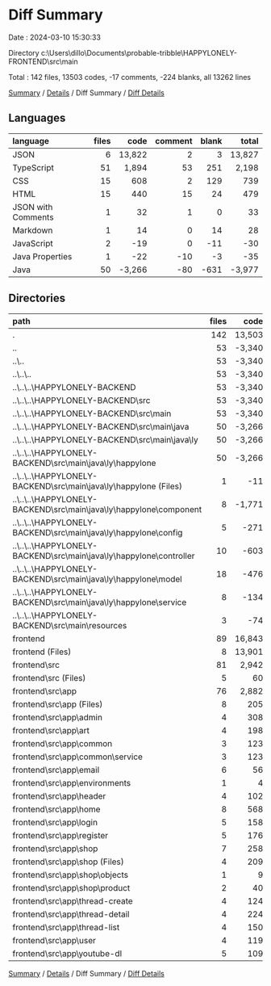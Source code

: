 # Diff Summary

Date : 2024-03-10 15:30:33

Directory c:\\Users\\dillo\\Documents\\probable-tribble\\HAPPYLONELY-FRONTEND\\src\\main

Total : 142 files,  13503 codes, -17 comments, -224 blanks, all 13262 lines

[Summary](results.md) / [Details](details.md) / Diff Summary / [Diff Details](diff-details.md)

## Languages
| language | files | code | comment | blank | total |
| :--- | ---: | ---: | ---: | ---: | ---: |
| JSON | 6 | 13,822 | 2 | 3 | 13,827 |
| TypeScript | 51 | 1,894 | 53 | 251 | 2,198 |
| CSS | 15 | 608 | 2 | 129 | 739 |
| HTML | 15 | 440 | 15 | 24 | 479 |
| JSON with Comments | 1 | 32 | 1 | 0 | 33 |
| Markdown | 1 | 14 | 0 | 14 | 28 |
| JavaScript | 2 | -19 | 0 | -11 | -30 |
| Java Properties | 1 | -22 | -10 | -3 | -35 |
| Java | 50 | -3,266 | -80 | -631 | -3,977 |

## Directories
| path | files | code | comment | blank | total |
| :--- | ---: | ---: | ---: | ---: | ---: |
| . | 142 | 13,503 | -17 | -224 | 13,262 |
| .. | 53 | -3,340 | -90 | -645 | -4,075 |
| ..\\.. | 53 | -3,340 | -90 | -645 | -4,075 |
| ..\\..\\.. | 53 | -3,340 | -90 | -645 | -4,075 |
| ..\\..\\..\\HAPPYLONELY-BACKEND | 53 | -3,340 | -90 | -645 | -4,075 |
| ..\\..\\..\\HAPPYLONELY-BACKEND\\src | 53 | -3,340 | -90 | -645 | -4,075 |
| ..\\..\\..\\HAPPYLONELY-BACKEND\\src\\main | 53 | -3,340 | -90 | -645 | -4,075 |
| ..\\..\\..\\HAPPYLONELY-BACKEND\\src\\main\\java | 50 | -3,266 | -80 | -631 | -3,977 |
| ..\\..\\..\\HAPPYLONELY-BACKEND\\src\\main\\java\\ly | 50 | -3,266 | -80 | -631 | -3,977 |
| ..\\..\\..\\HAPPYLONELY-BACKEND\\src\\main\\java\\ly\\happylone | 50 | -3,266 | -80 | -631 | -3,977 |
| ..\\..\\..\\HAPPYLONELY-BACKEND\\src\\main\\java\\ly\\happylone (Files) | 1 | -11 | 0 | -5 | -16 |
| ..\\..\\..\\HAPPYLONELY-BACKEND\\src\\main\\java\\ly\\happylone\\component | 8 | -1,771 | -31 | -193 | -1,995 |
| ..\\..\\..\\HAPPYLONELY-BACKEND\\src\\main\\java\\ly\\happylone\\config | 5 | -271 | -21 | -50 | -342 |
| ..\\..\\..\\HAPPYLONELY-BACKEND\\src\\main\\java\\ly\\happylone\\controller | 10 | -603 | -16 | -123 | -742 |
| ..\\..\\..\\HAPPYLONELY-BACKEND\\src\\main\\java\\ly\\happylone\\model | 18 | -476 | -2 | -161 | -639 |
| ..\\..\\..\\HAPPYLONELY-BACKEND\\src\\main\\java\\ly\\happylone\\service | 8 | -134 | -10 | -99 | -243 |
| ..\\..\\..\\HAPPYLONELY-BACKEND\\src\\main\\resources | 3 | -74 | -10 | -14 | -98 |
| frontend | 89 | 16,843 | 73 | 421 | 17,337 |
| frontend (Files) | 8 | 13,901 | 3 | 17 | 13,921 |
| frontend\\src | 81 | 2,942 | 70 | 404 | 3,416 |
| frontend\\src (Files) | 5 | 60 | 2 | 28 | 90 |
| frontend\\src\\app | 76 | 2,882 | 68 | 376 | 3,326 |
| frontend\\src\\app (Files) | 8 | 205 | 1 | 25 | 231 |
| frontend\\src\\app\\admin | 4 | 308 | 0 | 24 | 332 |
| frontend\\src\\app\\art | 4 | 198 | 0 | 19 | 217 |
| frontend\\src\\app\\common | 3 | 123 | 0 | 17 | 140 |
| frontend\\src\\app\\common\\service | 3 | 123 | 0 | 17 | 140 |
| frontend\\src\\app\\email | 6 | 56 | 0 | 14 | 70 |
| frontend\\src\\app\\environments | 1 | 4 | 0 | 0 | 4 |
| frontend\\src\\app\\header | 4 | 102 | 0 | 16 | 118 |
| frontend\\src\\app\\home | 8 | 568 | 55 | 79 | 702 |
| frontend\\src\\app\\login | 5 | 158 | 1 | 19 | 178 |
| frontend\\src\\app\\register | 5 | 176 | 0 | 22 | 198 |
| frontend\\src\\app\\shop | 7 | 258 | 1 | 42 | 301 |
| frontend\\src\\app\\shop (Files) | 4 | 209 | 1 | 30 | 240 |
| frontend\\src\\app\\shop\\objects | 1 | 9 | 0 | 0 | 9 |
| frontend\\src\\app\\shop\\product | 2 | 40 | 0 | 12 | 52 |
| frontend\\src\\app\\thread-create | 4 | 124 | 2 | 19 | 145 |
| frontend\\src\\app\\thread-detail | 4 | 224 | 0 | 26 | 250 |
| frontend\\src\\app\\thread-list | 4 | 150 | 0 | 24 | 174 |
| frontend\\src\\app\\user | 4 | 119 | 4 | 12 | 135 |
| frontend\\src\\app\\youtube-dl | 5 | 109 | 4 | 18 | 131 |

[Summary](results.md) / [Details](details.md) / Diff Summary / [Diff Details](diff-details.md)